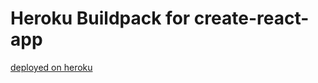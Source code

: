 # Heroku Buildpack for create-react-app

[deployed on heroku](https://github.com/mars/create-react-app-buildpack)
